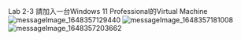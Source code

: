 Lab 2-3 請加入一台Windows 11 Professional的Virtual Machine 
![messageImage_1648357129440](https://user-images.githubusercontent.com/89715433/160267379-7ef7e99b-fbf9-4efc-bc00-92c902907ec6.jpg)
![messageImage_1648357181008](https://user-images.githubusercontent.com/89715433/160267394-d3c052f5-de7d-4dfa-9df3-9d51ea285e05.jpg)
![messageImage_1648357203662](https://user-images.githubusercontent.com/89715433/160267397-3d326c0d-23b4-4f30-8b35-61049058209f.jpg)
